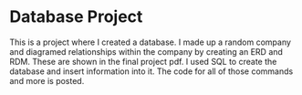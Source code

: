 # Database Project
This is a project where I created a database. I made up a random company and diagramed relationships within the company by creating an ERD and RDM. These are shown in the final project pdf. I used SQL to create the database and insert information into it. The code for all of those commands and more is posted.

